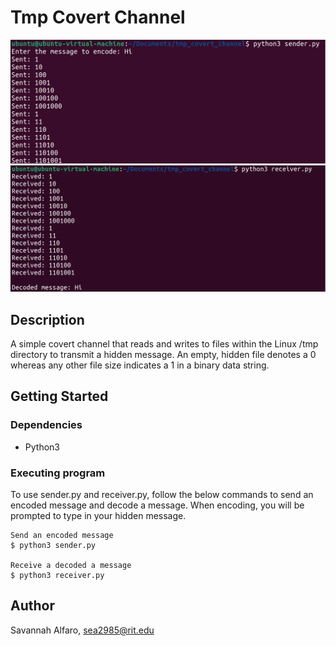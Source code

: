 # Tmp Covert Channel
![alt background](Resources/send_example.png)
![alt background](Resources/receive_example.png)

## Description
A simple covert channel that reads and writes to files within the Linux /tmp directory to transmit a hidden message. An empty, hidden file denotes a 0 whereas any other file size indicates a 1 in a binary data string.

## Getting Started

### Dependencies
* Python3

### Executing program

To use sender.py and receiver.py, follow the below commands to send an encoded message and decode a message. When encoding, you will be prompted to type in your hidden message.

```
Send an encoded message
$ python3 sender.py

Receive a decoded a message
$ python3 receiver.py
```

## Author
Savannah Alfaro, sea2985@rit.edu